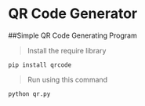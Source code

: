 # QR Code Generator

##Simple QR Code Generating Program

>Install the require library
```
pip install qrcode
```

>Run using this command
```
python qr.py
```
